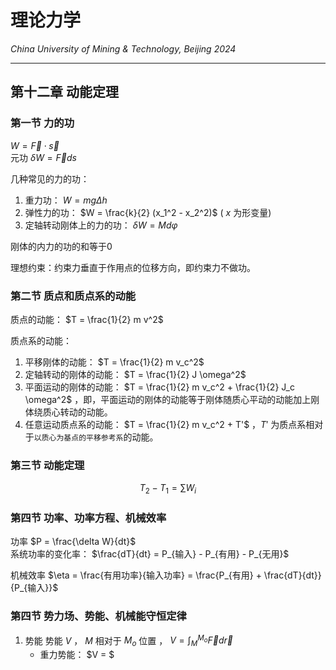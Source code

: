 # 理论力学

*China University of Mining & Technology, Beijing 2024*  

-------------

## 第十二章 动能定理  

### 第一节 力的功  

$W = \vec{F} \cdot \vec{s}$  
元功 $\delta W = \vec{F} ds$  

几种常见的力的功：
1. 重力功： $W = mg\Delta h$  
2. 弹性力的功： $W = \frac{k}{2} (x_1^2 - x_2^2)$ ( $x$ 为形变量)  
3. 定轴转动刚体上的力的功： $\delta W = M d \varphi$  

刚体的内力的功的和等于0  

理想约束：约束力垂直于作用点的位移方向，即约束力不做功。  

### 第二节 质点和质点系的动能  

质点的动能： $T = \frac{1}{2} m v^2$  

质点系的动能：  
1. 平移刚体的动能： $T = \frac{1}{2} m v_c^2$  
2. 定轴转动的刚体的动能： $T = \frac{1}{2} J \omega^2$  
3. 平面运动的刚体的动能： $T = \frac{1}{2} m v_c^2 + \frac{1}{2} J_c \omega^2$ ，即，平面运动的刚体的动能等于刚体随质心平动的动能加上刚体绕质心转动的动能。  
4. 任意运动质点系的动能： $T = \frac{1}{2} m v_c^2 + T'$ ，$T'$ 为质点系相对于`以质心为基点的平移参考系`的动能。  

### 第三节 动能定理  

$$ T_2 - T_1 = \sum W_i $$  

### 第四节 功率、功率方程、机械效率

功率 $P = \frac{\delta W}{dt}$  
系统功率的变化率： $\frac{dT}{dt} = P_{输入} - P_{有用} - P_{无用}$  

机械效率 $\eta = \frac{有用功率}{输入功率} = \frac{P_{有用} + \frac{dT}{dt}}{P_{输入}}$  

### 第四节 势力场、势能、机械能守恒定律  
1. 势能
   势能 $V$ ， $M$ 相对于 $M_o$ 位置 ， $V = \int^{M_o}_{M} \vec{F} d \vec{r}$  
   - 重力势能： $V = $